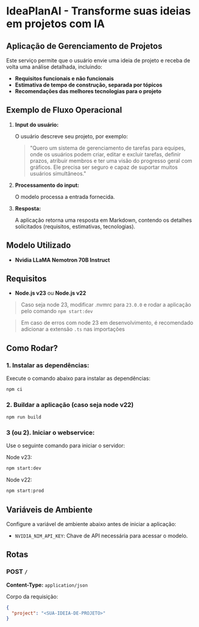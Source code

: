 # IdeaPlanAI - Transforme suas ideias em projetos com IA

## Aplicação de Gerenciamento de Projetos

Este serviço permite que o usuário envie uma ideia de projeto e receba de volta uma análise detalhada, incluindo:

- **Requisitos funcionais e não funcionais**
- **Estimativa de tempo de construção, separada por tópicos**
- **Recomendações das melhores tecnologias para o projeto**

## Exemplo de Fluxo Operacional

1. **Input do usuário:**

   O usuário descreve seu projeto, por exemplo:

   > "Quero um sistema de gerenciamento de tarefas para equipes, onde os usuários podem criar, editar e excluir tarefas, definir prazos, atribuir membros e ter uma visão do progresso geral com gráficos. Ele precisa ser seguro e capaz de suportar muitos usuários simultâneos."

2. **Processamento do input:**

   O modelo processa a entrada fornecida.

3. **Resposta:**

   A aplicação retorna uma resposta em Markdown, contendo os detalhes solicitados (requisitos, estimativas, tecnologias).

## Modelo Utilizado

- **Nvidia LLaMA Nemotron 70B Instruct**

## Requisitos

- **Node.js v23** ou **Node.js v22**

> Caso seja node 23, modificar .nvmrc para `23.0.0` e rodar a aplicação pelo comando `npm start:dev`

> Em caso de erros com node 23 em desenvolvimento, é recomendado adicionar a extensão `.ts` nas importações

## Como Rodar?

### 1. Instalar as dependências:

Execute o comando abaixo para instalar as dependências:

```bash
npm ci
```

### 2. Buildar a aplicação (caso seja node v22)

```bash
npm run build
```

### 3 (ou 2). Iniciar o webservice:

Use o seguinte comando para iniciar o servidor:

Node v23:

```bash
npm start:dev
```

Node v22:

```bash
npm start:prod
```

## Variáveis de Ambiente

Configure a variável de ambiente abaixo antes de iniciar a aplicação:

- `NVIDIA_NIM_API_KEY`: Chave de API necessária para acessar o modelo.

## Rotas

### POST `/`

**Content-Type:** `application/json`

Corpo da requisição:

```json
{
  "project": "<SUA-IDEIA-DE-PROJETO>"
}
```

